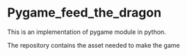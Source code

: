 # Pygame_feed_the_dragon
This is an implementation of pygame module in python.

The repository contains the asset needed to make the game
